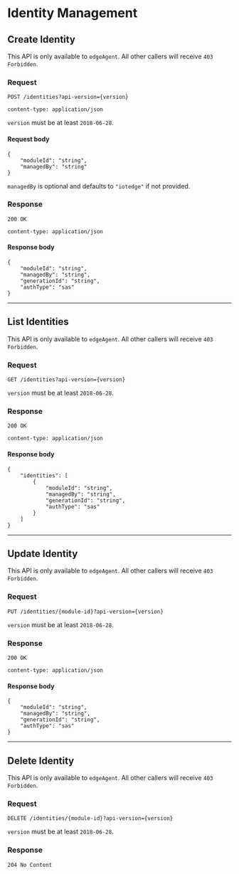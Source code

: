 # Identity Management

## Create Identity

This API is only available to `edgeAgent`. All other callers will receive `403 Forbidden`.

### Request
```
POST /identities?api-version={version}

content-type: application/json
```

`version` must be at least `2018-06-28`.

#### Request body
```
{
    "moduleId": "string",
    "managedBy": "string"
}
```

`managedBy` is optional and defaults to `"iotedge"` if not provided.

### Response
```
200 OK

content-type: application/json
```

#### Response body
```
{
    "moduleId": "string",
    "managedBy": "string",
    "generationId": "string",
    "authType": "sas"
}
```

---

## List Identities

This API is only available to `edgeAgent`. All other callers will receive `403 Forbidden`.

### Request
```
GET /identities?api-version={version}
```

`version` must be at least `2018-06-28`.

### Response
```
200 OK

content-type: application/json
```

#### Response body
```
{
    "identities": [
        {
            "moduleId": "string",
            "managedBy": "string",
            "generationId": "string",
            "authType": "sas"
        }
    ]
}
```

---

## Update Identity

This API is only available to `edgeAgent`. All other callers will receive `403 Forbidden`.

### Request
```
PUT /identities/{module-id}?api-version={version}
```

`version` must be at least `2018-06-28`.

### Response
```
200 OK

content-type: application/json
```

#### Response body
```
{
    "moduleId": "string",
    "managedBy": "string",
    "generationId": "string",
    "authType": "sas"
}
```

---

## Delete Identity

This API is only available to `edgeAgent`. All other callers will receive `403 Forbidden`.

### Request
```
DELETE /identities/{module-id}?api-version={version}
```

`version` must be at least `2018-06-28`.

### Response
```
204 No Content
```
